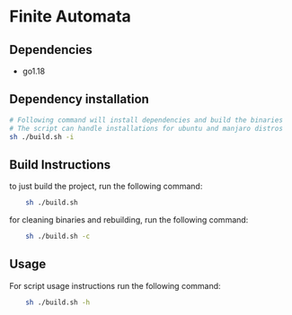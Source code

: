 # Finite Automata

## Dependencies
- go1.18
## Dependency installation
```bash
# Following command will install dependencies and build the binaries
# The script can handle installations for ubuntu and manjaro distros
sh ./build.sh -i
```

## Build Instructions
to just build the project, run the following command:
```bash
    sh ./build.sh
```
for cleaning binaries and rebuilding, run the following command:
```bash
    sh ./build.sh -c
```

## Usage
For script usage instructions run the following command:
```bash
    sh ./build.sh -h
```

